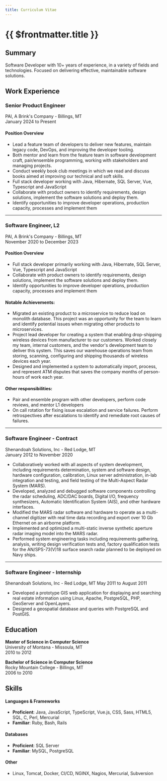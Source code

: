 ```yaml
---
title: Curriculum Vitae
---
```


# {{ $frontmatter.title }}

## Summary

Software Developer with 10+ years of experience, in a variety of fields and technologies. Focused on delivering effective, maintainable software solutions.

## Work Experience

### Senior Product Engineer
PAI, A Brink's Company - Billings, MT \
January 2024 to Present

#### Position Overview

- Lead a feature team of developers to deliver new features, maintain legacy code, DevOps, and improving the developer tooling.
- Both mentor and learn from the feature team in software development craft, pair/ensemble programming, working with stakeholders and managing projects.
- Conduct weekly book club meetings in which we read and discuss books aimed at improving our technical and soft skills.
- Full stack developer working with Java, Hibernate, SQL Server, Vue, Typescript and JavaScript
- Collaborate with product owners to identify requirements, design solutions, implement the software solutions and deploy them.
- Identify opportunities to improve developer operations, production capacity, processes and implement them

---

### Software Engineer, L2
PAI, A Brink's Company - Billings, MT \
November 2020 to December 2023

#### Position Overview

- Full stack developer primarily working with Java, Hibernate, SQL Server, Vue, Typescript and JavaScript
- Collaborate with product owners to identify requirements, design solutions, implement the software solutions and deploy them.
- Identify opportunities to improve developer operations, production capacity, processes and implement them

#### Notable Achievements:

- Migrated an existing product to a microservice to reduce load on monolith database. This project was an opportunity for the team to learn and identify potential issues when migrating other products to microservices.
- Project lead developer for creating a system that enabling drop-shipping wireless devices from manufacturer to our customers. Worked closely my team, internal customers, and the vendor's development team to deliver this system. This saves our warehouse operations team from storing, scanning, configuring and shipping thousands of wireless devices each year.
- Designed and implemented a system to automatically import, process, and represent ATM disputes that saves the company months of person-hours of work each year.

#### Other responsibilities:

- Pair and ensemble program with other developers, perform code reviews, and mentor L1 developers
- On call rotation for fixing issue escalation and service failures. Perform retrospectives after escalations to identify and remediate root causes of failures.

---

### Software Engineer - Contract
Shenandoah Solutions, Inc - Red Lodge, MT\
January 2012 to November 2020

- Collaboratively worked with all aspects of system development, including requirements determination, system and software design, hardware configuration, calibration, Linux server administration, in-lab integration and testing, and field testing of the Multi-Aspect Radar System (MARS).
- Developed, analyzed and debugged software components controlling the radar scheduling, ADC/DAC boards, Digital I/O, frequency synthesizers, Automatic Identification System (AIS), and other hardware interfaces.
- Modified the MARS radar software and hardware to operate as a multi-channel digitizer with real time data recording and export over 10 Gb Ethernet on an airborne platform.
- Implemented and optimized a multi-static inverse synthetic aperture radar imaging model into the MARS radar.
- Performed system engineering tasks including requirements gathering, analysis, writing design verification tests and, factory qualification tests for the AN/SPS-73(V)18 surface search radar planned to be deployed on Navy ships.

---

### Software Engineer - Internship
Shenandoah Solutions, Inc - Red Lodge, MT
May 2011 to August 2011

- Developed a prototype GIS web application for displaying and searching real estate information using Linux, Apache, PostgreSQL, PHP, GeoServer and OpenLayers.
- Designed a geospatial database and queries with PostgreSQL and PostGIS.

## Education

**Master of Science in Computer Science** \
University of Montana - Missoula, MT \
2010 to 2012

**Bachelor of Science in Computer Science** \
Rocky Mountain College - Billings, MT \
2006 to 2010

## Skills

#### Languages & Frameworks
- **Proficient**: Java, JavaScript, TypeScript, Vue.js, CSS, Sass, HTML5, SQL, C, Perl, Mercurial
- **Familiar**: Ruby, Bash, Rails

#### Databases
- **Proficient**: SQL Server
- **Familiar**: MySQL, PostgreSQL

#### Other
- Linux, Tomcat, Docker, CI/CD, NGINX, Nagios, Mercurial, Subversion